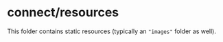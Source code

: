 # connect/resources

This folder contains static resources (typically an `"images"` folder as well).
